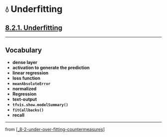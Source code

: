 # 💧 Underfitting

## [**8.2.1.** Underfitting](https://livebook.manning.com/book/deep-learning-with-javascript/chapter-8/30)

---

## **Vocabulary**

- **dense layer**
- **activation to generate the prediction**
- **linear regression**
- **loss function**
- **`meanAbsoluteError`**
- **normalized**
- **Regression**
- **text-output**
- **`tfvis.show.modelSummary()`**
- **`fitCallbacks()`**
- **recall**

---

from [[_8-2-under-over-fitting-countermeasures]]

[//begin]: # "Autogenerated link references for markdown compatibility"
[_8-2-under-over-fitting-countermeasures]: _8-2-under-over-fitting-countermeasures.md "💧 Under Over Fit Counter Measures"
[//end]: # "Autogenerated link references"
